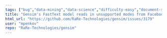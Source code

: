 ```yaml
---
tags: ["bug","data-mining","data-science","difficulty-easy","document-similarity","fasttext","gensim","information-retrieval","machine-learning","natural-language-processing","neural-network","nlp","python","topic-modeling","word-embeddings","word-similarity","word2vec"]
title: "Gensim's FastText model reads in unsupported modes from Facebook's FastText"
html_url: "https://github.com/RaRe-Technologies/gensim/issues/3179"
user: "mpenkov"
repo: "RaRe-Technologies/gensim"
---
```


